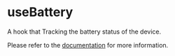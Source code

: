 # useBattery

A hook that Tracking the battery status of the device.

Please refer to the [documentation](https://raddix.dev/hooks/use-battery) for more information.